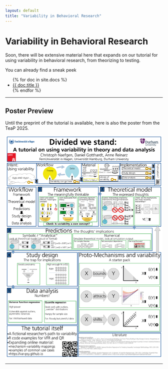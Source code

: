 ```yaml
---
layout: default
title: "Variability in Behavioral Research"
---
```


# Variability in Behavioral Research

Soon, there will be extensive material here that expands on our tutorial for using variability in behavioral research, from theorizing to testing.

You can already find a sneak peek 
<ul>
  {% for doc in site.docs %}
    <li><a href="{{ doc.url }}">{{ doc.title }}</a></li>
  {% endfor %}
</ul>


---

## Poster Preview

Until the preprint of the tutorial is available, here is also the poster from the TeaP 2025.

[![Poster Preview](images/poster_preview.png)](docs/poster.pdf)

---




